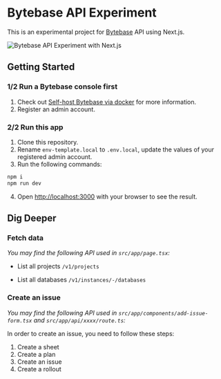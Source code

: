 # Bytebase API Experiment

This is an experimental project for [Bytebase](https://www.bytebase.com/) API using Next.js.

![Bytebase API Experiment with Next.js](public/add-issue.gif)

## Getting Started

### 1/2 Run a Bytebase console first

1. Check out [Self-host Bytebase via docker](https://www.bytebase.com/docs/get-started/self-host/#docker) for more information.
2. Register an admin account.

### 2/2 Run this app

1. Clone this repository.
2. Rename `env-template.local` to `.env.local`, update the values of your registered admin account.
3. Run the following commands:

```bash
npm i
npm run dev
```

4. Open [http://localhost:3000](http://localhost:3000) with your browser to see the result.

## Dig Deeper

### Fetch data
_You may find the following API used in `src/app/page.tsx`:_

- List all projects
  `/v1/projects`

- List all databases
  `/v1/instances/-/databases`

### Create an issue
_You may find the following API used in `src/app/components/add-issue-form.tsx` and `src/app/api/xxxx/route.ts`:_

In order to create an issue, you need to follow these steps:

1. Create a sheet
2. Create a plan
3. Create an issue
4. Create a rollout
